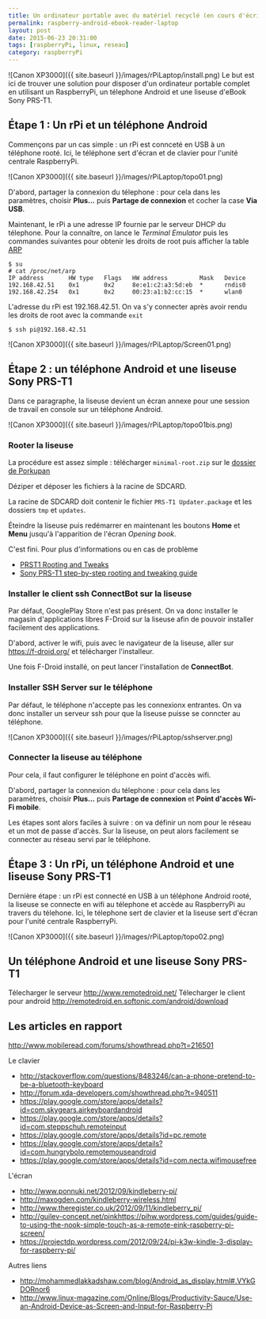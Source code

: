 ```yaml
---
title: Un ordinateur portable avec du matériel recyclé (en cours d'écriture...)
permalink: raspberry-android-ebook-reader-laptop
layout: post
date: 2015-06-23 20:31:00
tags: [raspberryPi, linux, reseau]
category: raspberryPi
---
```


![Canon XP3000]({{ site.baseurl }}/images/rPiLaptop/install.png)
Le but est ici de trouver une solution pour disposer d'un ordinateur portable
complet en utilisant un RaspberryPi, 
un télephone Android et
une liseuse d'eBook Sony PRS-T1.

## Étape 1 : Un rPi et un téléphone Android

Commençons par un cas simple : un rPi est connceté en USB à un téléphone rooté.
Ici, le téléphone sert d'écran et de clavier pour l'unité centrale RaspberryPi.

![Canon XP3000]({{ site.baseurl }}/images/rPiLaptop/topo01.png)

D'abord, partager la connexion du télephone : pour cela dans les paramètres,
choisir **Plus...** puis **Partage de connexion** et cocher la case **Via USB**.

Maintenant, le rPi a une adresse IP fournie par le serveur DHCP du télephone.
Pour la connaître, on lance le *Terminal Emulator* puis les commandes suivantes 
pour obtenir les droits de root puis afficher la table 
[ARP](https://fr.wikipedia.org/wiki/Address_Resolution_Protocol)

```
$ su
# cat /proc/net/arp
IP address       HW type   Flags   HW address         Mask   Device
192.168.42.51    0x1       0x2     8e:e1:c2:a3:5d:eb  *      rndis0
192.168.42.254   0x1       0x2     00:23:a1:b2:cc:15  *      wlan0
```

L'adresse du rPi est 192.168.42.51. On va s'y connecter après avoir rendu les
droits de root avec la commande `exit`

```
$ ssh pi@192.168.42.51
```

![Canon XP3000]({{ site.baseurl }}/images/rPiLaptop/Screen01.png)

## Étape 2 : un téléphone Android et une liseuse Sony PRS-T1 

Dans ce paragraphe, la liseuse devient un écran annexe pour une session de
travail en console sur un téléphone Android.

![Canon XP3000]({{ site.baseurl }}/images/rPiLaptop/topo01bis.png)

### Rooter la liseuse

La procédure est assez simple : télécharger `minimal-root.zip` sur le 
[dossier de Porkupan](http://projects.mobileread.com/reader/users/porkupan/PRST1/flash_packages/)

Déziper et déposer les fichiers à la racine de SDCARD.

La racine de SDCARD doit contenir le fichier `PRS-T1 Updater.package` et 
les dossiers `tmp` et `updates`.

Éteindre la liseuse puis redémarrer en maintenant les boutons **Home** et **Menu**
jusqu'à l'apparition de l'écran *Opening book*.

C'est fini. Pour plus d'informations ou en cas de problème 

- [PRST1 Rooting and Tweaks](http://wiki.mobileread.com/wiki/PRST1_Rooting_and_Tweaks)
- [Sony PRS-T1 step-by-step rooting and tweaking guide](http://www.mobileread.com/forums/showthread.php?t=184646)


### Installer le client ssh ConnectBot sur la liseuse

Par défaut, GooglePlay Store n'est pas présent. On va donc installer le magasin d'applications libres F-Droid sur
la liseuse afin de pouvoir installer facilement des applications.

D'abord, activer le wifi, puis avec le navigateur de la liseuse, aller sur
https://f-droid.org/ et télécharger l'installeur.

Une fois F-Droid installé, on peut lancer l'installation de **ConnectBot**.

### Installer SSH Server sur le téléphone

Par défaut, le téléphone n'accepte pas les connexionx entrantes. On va donc 
installer un serveur ssh pour que la liseuse puisse se conncter au téléphone.

![Canon XP3000]({{ site.baseurl }}/images/rPiLaptop/sshserver.png)

### Connecter la liseuse au téléphone

Pour cela, il faut configurer le téléphone en point d'accès wifi.

D'abord, partager la connexion du télephone : pour cela dans les paramètres,
choisir **Plus...** puis **Partage de connexion** et
**Point d'accès Wi-Fi mobile**.

Les étapes sont alors faciles à suivre : on va définir un nom pour le réseau et
un mot de passe d'accès.  Sur la liseuse, on peut alors facilement se connecter
au réseau servi par le téléphone.




## Étape 3 : Un rPi, un téléphone Android et une liseuse Sony PRS-T1

Dernière étape : un rPi est connecté en USB à un téléphone Android rooté, la
liseuse se connecte en wifi au télephone et accède au RaspberryPi
au travers du télehone.
Ici, le télephone sert de clavier et la liseuse sert d'écran pour l'unité
centrale RaspberryPi.

![Canon XP3000]({{ site.baseurl }}/images/rPiLaptop/topo02.png)


## Un téléphone Android et une liseuse Sony PRS-T1



Télecharger le serveur
http://www.remotedroid.net/
Télecharger le client pour android
http://remotedroid.en.softonic.com/android/download


## Les articles en rapport

http://www.mobileread.com/forums/showthread.php?t=216501

Le clavier

- http://stackoverflow.com/questions/8483246/can-a-phone-pretend-to-be-a-bluetooth-keyboard
- http://forum.xda-developers.com/showthread.php?t=940511
- https://play.google.com/store/apps/details?id=com.skygears.airkeyboardandroid
- https://play.google.com/store/apps/details?id=com.steppschuh.remoteinput
- https://play.google.com/store/apps/details?id=pc.remote
- https://play.google.com/store/apps/details?id=com.hungrybolo.remotemouseandroid
- https://play.google.com/store/apps/details?id=com.necta.wifimousefree

L'écran

- http://www.ponnuki.net/2012/09/kindleberry-pi/
- http://maxogden.com/kindleberry-wireless.html
- http://www.theregister.co.uk/2012/09/11/kindleberry_pi/
- http://guilev-concept.net/pinkhttps://pihw.wordpress.com/guides/guide-to-using-the-nook-simple-touch-as-a-remote-eink-raspberry-pi-screen/
- https://projectdp.wordpress.com/2012/09/24/pi-k3w-kindle-3-display-for-raspberry-pi/


Autres liens

- http://mohammedlakkadshaw.com/blog/Android_as_display.html#.VYkGDORnor6
- http://www.linux-magazine.com/Online/Blogs/Productivity-Sauce/Use-an-Android-Device-as-Screen-and-Input-for-Raspberry-Pi

